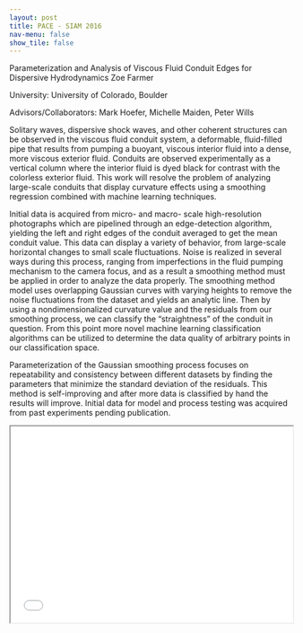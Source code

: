 ```yaml
---
layout: post
title: PACE - SIAM 2016
nav-menu: false
show_tile: false
---
```


Parameterization and Analysis of Viscous Fluid Conduit Edges for Dispersive Hydrodynamics
Zoe Farmer

University: University of Colorado, Boulder

Advisors/Collaborators: Mark Hoefer, Michelle Maiden, Peter Wills

Solitary waves, dispersive shock waves, and other coherent structures can be observed in the viscous fluid conduit system, a deformable, fluid-filled pipe that results from pumping a buoyant, viscous interior fluid into a dense, more viscous exterior fluid.  Conduits are observed experimentally as a vertical column where the interior fluid is dyed black for contrast with the colorless exterior fluid. This work will resolve the problem of analyzing large-scale conduits that display curvature effects using a smoothing regression combined with machine learning techniques.

Initial data is acquired from micro- and macro- scale high-resolution photographs which are pipelined through an edge-detection algorithm, yielding the left and right edges of the conduit averaged to get the mean conduit value. This data can display a variety of behavior, from large-scale horizontal changes to small scale fluctuations. Noise is realized in several ways during this process, ranging from imperfections in the fluid pumping mechanism to the camera focus, and as a result a smoothing method must be applied in order to analyze the data properly. The smoothing method model uses overlapping Gaussian curves with varying heights to remove the noise fluctuations from the dataset and yields an analytic line. Then by using a nondimensionalized curvature value and the residuals from our smoothing process, we can classify the “straightness” of the conduit in question. From this point more novel machine learning classification algorithms can be utilized to determine the data quality of arbitrary points in our classification space.

Parameterization of the Gaussian smoothing process focuses on repeatability and consistency between different datasets by finding the parameters that minimize the standard deviation of the residuals. This method is self-improving and after more data is classified by hand the results will improve. Initial data for model and process testing was acquired from past experiments pending publication.


<iframe src="/presentations/siam2016/PACE.pdf" style="width: 100%; height: 25em;"></iframe>

